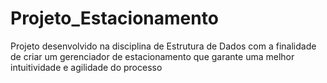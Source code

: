 # Projeto_Estacionamento
 Projeto desenvolvido na disciplina de Estrutura de Dados com a finalidade de criar um gerenciador de estacionamento que garante uma melhor intuitividade e agilidade do processo
